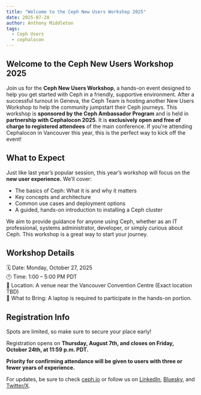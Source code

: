 ```yaml
---
title: "Welcome to the Ceph New Users Workshop 2025"
date: 2025-07-28
author: Anthony Middleton
tags:
  - Ceph Users
  - cephalocon
---
```

## Welcome to the Ceph New Users Workshop 2025
Join us for the **Ceph New Users Workshop**, a hands-on event designed to help you get started with Ceph in a friendly, supportive environment. After a successful turnout in Geneva, the Ceph Team is hosting another New Users Workshop to help the community jumpstart their Ceph journeys.
This workshop is **sponsored by the Ceph Ambassador Program** and is held in **partnership with Cephalocon 2025**. It is **exclusively open and free of charge to registered attendees** of the main conference. If you're attending Cephalocon in Vancouver this year, this is the perfect way to kick off the event!

## What to Expect
Just like last year’s popular session, this year’s workshop will focus on the **new user experience.** We’ll cover:
- The basics of Ceph: What it is and why it matters
- Key concepts and architecture
- Common use cases and deployment options
- A guided, hands-on introduction to installing a Ceph cluster

We aim to provide guidance for anyone using Ceph, whether as an IT professional, systems administrator, developer, or simply curious about Ceph. This workshop is a great way to start your journey.

## Workshop Details
🗓 Date: Monday, October 27, 2025</br>
🕐 Time: 1:00 – 5:00 PM PDT</br>
📌 Location: A venue near the Vancouver Convention Centre (Exact location TBD)</br>
🧠 What to Bring: A laptop is required to participate in the hands-on portion.

## Registration Info
Spots are limited, so make sure to secure your place early!

Registration opens on **Thursday, August 7th, and closes on Friday, October 24th, at 11:59 p.m. PDT.**

**Priority for confirming attendance will be given to users with three or fewer years of experience.**    

For updates, be sure to check [ceph.io](http://ceph.io) or follow us on [LinkedIn](https://linkedin.com/company/ceph), [Bluesky](https://bsky.app/profile/ceph.io), and [Twitter/X](https://twitter.com/ceph).
